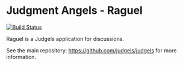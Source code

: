# Judgment Angels - Raguel

[![Build Status](https://travis-ci.org/judgels/raguel.svg?branch=master)](https://travis-ci.org/judgels/raguel)

Raguel is a Judgels application for discussions.

See the main repository: https://github.com/judgels/judgels for more information.
